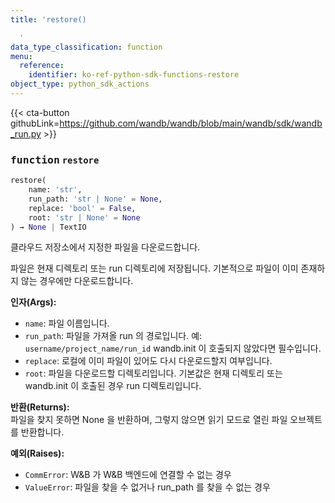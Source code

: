 ```yaml
---
title: 'restore()

  '
data_type_classification: function
menu:
  reference:
    identifier: ko-ref-python-sdk-functions-restore
object_type: python_sdk_actions
---
```


{{< cta-button githubLink=https://github.com/wandb/wandb/blob/main/wandb/sdk/wandb_run.py >}}




### <kbd>function</kbd> `restore`

```python
restore(
    name: 'str',
    run_path: 'str | None' = None,
    replace: 'bool' = False,
    root: 'str | None' = None
) → None | TextIO
```

클라우드 저장소에서 지정한 파일을 다운로드합니다.

파일은 현재 디렉토리 또는 run 디렉토리에 저장됩니다. 기본적으로 파일이 이미 존재하지 않는 경우에만 다운로드합니다.



**인자(Args):**
 
 - `name`:  파일 이름입니다.
 - `run_path`:  파일을 가져올 run 의 경로입니다. 예: `username/project_name/run_id`  wandb.init 이 호출되지 않았다면 필수입니다.
 - `replace`:  로컬에 이미 파일이 있어도 다시 다운로드할지 여부입니다.
 - `root`:  파일을 다운로드할 디렉토리입니다. 기본값은 현재 디렉토리 또는 wandb.init 이 호출된 경우 run 디렉토리입니다.



**반환(Returns):**  
파일을 찾지 못하면 None 을 반환하며, 그렇지 않으면 읽기 모드로 열린 파일 오브젝트를 반환합니다.



**예외(Raises):**
 
 - `CommError`:  W&B 가 W&B 백엔드에 연결할 수 없는 경우
 - `ValueError`:  파일을 찾을 수 없거나 run_path 를 찾을 수 없는 경우
```
